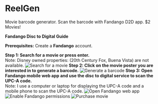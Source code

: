 # ReelGen
Movie barcode generator. Scan the barcode with Fandango D2D app. $2 Movies!

**Fandango Disc to Digital Guide**

**Prerequisites:** Create a **Fandango** account.

**Step 1: Search for a movie or press enter.**  
Note: Disney owned properties: (20th Century Fox, Buena Vista) are not available.
![Search for a movie](assets/movies.png)
**Step 2: Click on the movie poster you are interested in to generate a barcode.**
![Generate a barcode](assets/barcode.gif)
**Step 3: Open Fandango mobile web app and use the disc to digital service to scan the UPC-A code.**  
Note: I use a computer or laptop for displaying the UPC-A code and a mobile phone to scan the UPC-A code.
![Open Fandango web app](assets/D2D_0.png)
![Enable Fandango permissions](assets/D2D_1.png)
![Purchase movie](assets/D2D_2.png)
